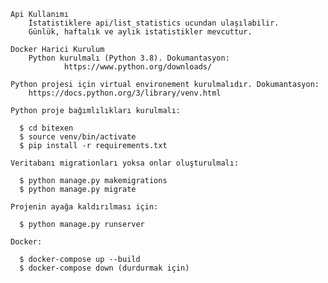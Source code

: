     Api Kullanımı
        İstatistiklere api/list_statistics ucundan ulaşılabilir.
        Günlük, haftalık ve aylık istatistikler mevcuttur.

    Docker Harici Kurulum
        Python kurulmalı (Python 3.8). Dokumantasyon:
                https://www.python.org/downloads/
 
    Python projesi için virtual environement kurulmalıdır. Dokumantasyon:
        https://docs.python.org/3/library/venv.html
    
    Python proje bağımlılıkları kurulmalı:
    
      $ cd bitexen
      $ source venv/bin/activate
      $ pip install -r requirements.txt
    
    Veritabanı migrationları yoksa onlar oluşturulmalı:

      $ python manage.py makemigrations          
      $ python manage.py migrate   
    
    Projenin ayağa kaldırılması için:
        
      $ python manage.py runserver 
    
    Docker:

      $ docker-compose up --build
      $ docker-compose down (durdurmak için)


